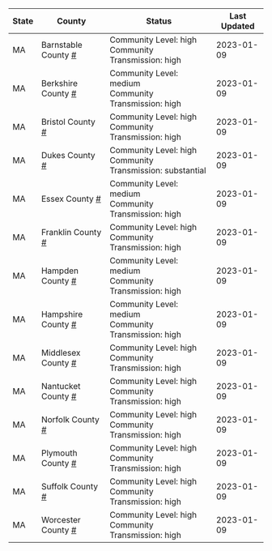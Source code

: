 State | County | Status | Last Updated
--- | --- | --- | --- 
MA | Barnstable County <a href="#barnstable_county">#</a> | <a name="barnstable_county"></a>Community Level: high<br/>Community Transmission: high | 2023-01-09
MA | Berkshire County <a href="#berkshire_county">#</a> | <a name="berkshire_county"></a>Community Level: medium<br/>Community Transmission: high | 2023-01-09
MA | Bristol County <a href="#bristol_county">#</a> | <a name="bristol_county"></a>Community Level: high<br/>Community Transmission: high | 2023-01-09
MA | Dukes County <a href="#dukes_county">#</a> | <a name="dukes_county"></a>Community Level: high<br/>Community Transmission: substantial | 2023-01-09
MA | Essex County <a href="#essex_county">#</a> | <a name="essex_county"></a>Community Level: medium<br/>Community Transmission: high | 2023-01-09
MA | Franklin County <a href="#franklin_county">#</a> | <a name="franklin_county"></a>Community Level: high<br/>Community Transmission: high | 2023-01-09
MA | Hampden County <a href="#hampden_county">#</a> | <a name="hampden_county"></a>Community Level: medium<br/>Community Transmission: high | 2023-01-09
MA | Hampshire County <a href="#hampshire_county">#</a> | <a name="hampshire_county"></a>Community Level: medium<br/>Community Transmission: high | 2023-01-09
MA | Middlesex County <a href="#middlesex_county">#</a> | <a name="middlesex_county"></a>Community Level: high<br/>Community Transmission: high | 2023-01-09
MA | Nantucket County <a href="#nantucket_county">#</a> | <a name="nantucket_county"></a>Community Level: high<br/>Community Transmission: high | 2023-01-09
MA | Norfolk County <a href="#norfolk_county">#</a> | <a name="norfolk_county"></a>Community Level: high<br/>Community Transmission: high | 2023-01-09
MA | Plymouth County <a href="#plymouth_county">#</a> | <a name="plymouth_county"></a>Community Level: high<br/>Community Transmission: high | 2023-01-09
MA | Suffolk County <a href="#suffolk_county">#</a> | <a name="suffolk_county"></a>Community Level: high<br/>Community Transmission: high | 2023-01-09
MA | Worcester County <a href="#worcester_county">#</a> | <a name="worcester_county"></a>Community Level: high<br/>Community Transmission: high | 2023-01-09
